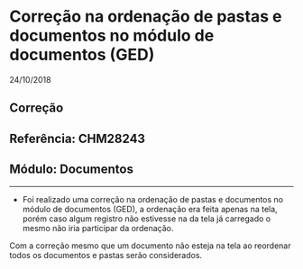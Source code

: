 # Correção na ordenação de pastas e documentos no módulo de documentos (GED)
24/10/2018
## Correção
## Referência: CHM28243
## Módulo: Documentos
***

* Foi realizado uma correção na ordenação de pastas e documentos no módulo de documentos (GED), a ordenação era feita apenas na tela, porém caso algum registro não estivesse na da tela já carregado o mesmo não iria participar da ordenação.

Com a correção mesmo que um documento não esteja na tela ao reordenar todos os documentos e pastas serão considerados.
